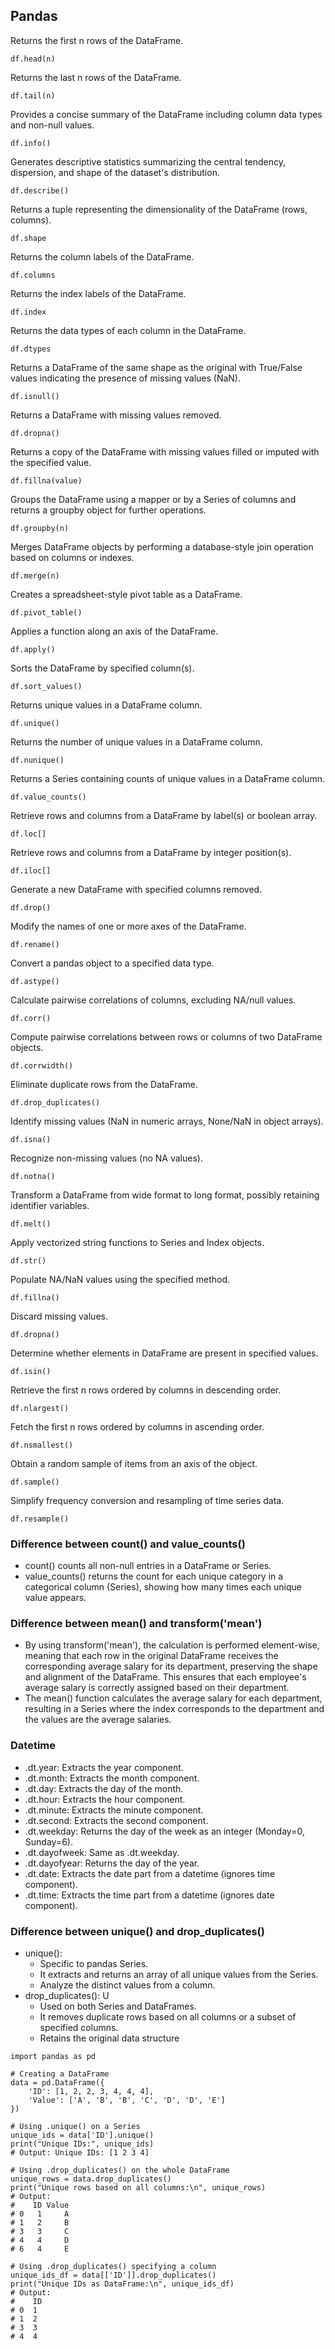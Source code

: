 ## Pandas
Returns the first n rows of the DataFrame.
```
df.head(n)
```
Returns the last n rows of the DataFrame.
```
df.tail(n)
```
Provides a concise summary of the DataFrame including column data types and non-null values.
```
df.info()
```
Generates descriptive statistics summarizing the central tendency, dispersion, and shape of the dataset's distribution.
```
df.describe()
```
Returns a tuple representing the dimensionality of the DataFrame (rows, columns).
```
df.shape
```
Returns the column labels of the DataFrame.
```
df.columns
```
Returns the index labels of the DataFrame.
```
df.index
```
Returns the data types of each column in the DataFrame.
```
df.dtypes
```
Returns a DataFrame of the same shape as the original with True/False values indicating the presence of missing values (NaN).
```
df.isnull()
```
Returns a DataFrame with missing values removed.
```
df.dropna()
```
Returns a copy of the DataFrame with missing values filled or imputed with the specified value.
```
df.fillna(value)
```
Groups the DataFrame using a mapper or by a Series of columns and returns a groupby object for further operations.
```
df.groupby(n)
```
Merges DataFrame objects by performing a database-style join operation based on columns or indexes.
```
df.merge(n)
```
Creates a spreadsheet-style pivot table as a DataFrame.
```
df.pivot_table()
```
Applies a function along an axis of the DataFrame.
```
df.apply()
```
Sorts the DataFrame by specified column(s).
```
df.sort_values()
```
Returns unique values in a DataFrame column.
```
df.unique()
```
Returns the number of unique values in a DataFrame column.
```
df.nunique()
```
Returns a Series containing counts of unique values in a DataFrame column.
```
df.value_counts()
```
Retrieve rows and columns from a DataFrame by label(s) or boolean array.
```
df.loc[]
```
Retrieve rows and columns from a DataFrame by integer position(s).
```
df.iloc[]
```
Generate a new DataFrame with specified columns removed.
```
df.drop()
```
Modify the names of one or more axes of the DataFrame.
```
df.rename()
```
Convert a pandas object to a specified data type.
```
df.astype()
```
Calculate pairwise correlations of columns, excluding NA/null values.
```
df.corr()
```
Compute pairwise correlations between rows or columns of two DataFrame objects.
```
df.corrwidth()
```
Eliminate duplicate rows from the DataFrame.
```
df.drop_duplicates()
```
Identify missing values (NaN in numeric arrays, None/NaN in object arrays).
```
df.isna()
```
Recognize non-missing values (no NA values).
```
df.notna()
```
Transform a DataFrame from wide format to long format, possibly retaining identifier variables.
```
df.melt()
```
Apply vectorized string functions to Series and Index objects.
```
df.str()
```
Populate NA/NaN values using the specified method.
```
df.fillna()
```
Discard missing values.
```
df.dropna()
```
Determine whether elements in DataFrame are present in specified values.
```
df.isin()
```
Retrieve the first n rows ordered by columns in descending order.
```
df.nlargest()
```
Fetch the first n rows ordered by columns in ascending order.
```
df.nsmallest()
```
Obtain a random sample of items from an axis of the object.
```
df.sample()
```
Simplify frequency conversion and resampling of time series data.
```
df.resample()
```

### Difference between count() and value_counts()
- count() counts all non-null entries in a DataFrame or Series.
- value_counts() returns the count for each unique category in a categorical column (Series), showing how many times each unique value appears.

### Difference between mean() and transform('mean')
- By using transform('mean'), the calculation is performed element-wise, meaning that each row in the original DataFrame receives the corresponding average salary for its department, preserving the shape and alignment of the DataFrame. This ensures that each employee's average salary is correctly assigned based on their department.
- The mean() function calculates the average salary for each department, resulting in a Series where the index corresponds to the department and the values are the average salaries.

### Datetime
- .dt.year: Extracts the year component.
- .dt.month: Extracts the month component.
- .dt.day: Extracts the day of the month.
- .dt.hour: Extracts the hour component.
- .dt.minute: Extracts the minute component.
- .dt.second: Extracts the second component.
- .dt.weekday: Returns the day of the week as an integer (Monday=0, Sunday=6).
- .dt.dayofweek: Same as .dt.weekday.
- .dt.dayofyear: Returns the day of the year.
- .dt.date: Extracts the date part from a datetime (ignores time component).
- .dt.time: Extracts the time part from a datetime (ignores date component).

### Difference between unique() and drop_duplicates()
- unique():
    - Specific to pandas Series.
    - It extracts and returns an array of all unique values from the Series.
    - Analyze the distinct values from a column. 
- drop_duplicates(): U
    - Used on both Series and DataFrames.
    - It removes duplicate rows based on all columns or a subset of specified columns.
    - Retains the original data structure 
```
import pandas as pd

# Creating a DataFrame
data = pd.DataFrame({
    'ID': [1, 2, 2, 3, 4, 4, 4],
    'Value': ['A', 'B', 'B', 'C', 'D', 'D', 'E']
})

# Using .unique() on a Series
unique_ids = data['ID'].unique()
print("Unique IDs:", unique_ids)
# Output: Unique IDs: [1 2 3 4]

# Using .drop_duplicates() on the whole DataFrame
unique_rows = data.drop_duplicates()
print("Unique rows based on all columns:\n", unique_rows)
# Output:
#    ID Value
# 0   1     A
# 1   2     B
# 3   3     C
# 4   4     D
# 6   4     E

# Using .drop_duplicates() specifying a column
unique_ids_df = data[['ID']].drop_duplicates()
print("Unique IDs as DataFrame:\n", unique_ids_df)
# Output:
#    ID
# 0  1
# 1  2
# 3  3
# 4  4
```
